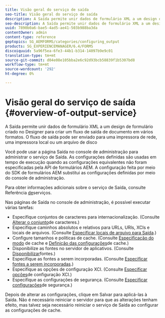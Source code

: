 ```yaml
---
title: Visão geral do serviço de saída
seo-title: Visão geral do serviço de saída
description: A Saída permite unir dados de formulário XML a um design de formulário criado no Designer para criar um fluxo de saída de documento em vários formatos.
seo-description: A Saída permite unir dados de formulário XML a um design de formulário criado no Designer para criar um fluxo de saída de documento em vários formatos.
uuid: 7890b0a6-bae5-4ad5-ae41-503b988ba3da
contentOwner: admin
content-type: reference
geptopics: SG_AEMFORMS/categories/configuring_output
products: SG_EXPERIENCEMANAGER/6.4/FORMS
discoiquuid: 5a96f5ea-6fe3-44b1-b314-14097b9e9c01
translation-type: tm+mt
source-git-commit: d04e08e105bba2e6c92d93bcb58839f1b5307bd8
workflow-type: tm+mt
source-wordcount: '292'
ht-degree: 0%

---
```



# Visão geral do serviço de saída {#overview-of-output-service}

A Saída permite unir dados de formulário XML a um design de formulário criado no Designer para criar um fluxo de saída de documento em vários formatos. O fluxo de saída pode ser enviado para uma impressora de rede, uma impressora local ou um arquivo de disco

Você pode usar a página Saída no console de administração para administrar o serviço de Saída. As configurações definidas são usadas em tempo de execução quando as configurações equivalentes não foram especificadas pela API de formulários AEM. A configuração feita por meio do SDK de formulários AEM substitui as configurações definidas por meio do console de administração.

Para obter informações adicionais sobre o serviço de Saída, consulte Referência [de](https://www.adobe.com/go/learn_aemforms_services_61)serviços.

Nas páginas de Saída no console de administração, é possível executar várias tarefas:

* Especifique conjuntos de caracteres para internacionalização. (Consulte [Alterar o conjunto](/help/forms/using/admin-help/change-character-set.md#change-the-character-set)de caracteres.)
* Especifique caminhos absolutos e relativos para URLs, URIs, XCIs e locais de arquivos. (Consulte [Especificar locais de arquivo para Saída](/help/forms/using/admin-help/specify-file-locations-output.md#specify-file-locations-for-output).)
* Configure tamanhos e políticas de cache. (Consulte [Especificação do modo](/help/forms/using/admin-help/configuring-caching-output.md#specifying-the-cache-mode) de cache e [Definição das configurações](/help/forms/using/admin-help/configuring-caching-output.md#configuring-cache-settings)de cache.)
* Disponibilize as fontes no servidor de aplicativos. (Consulte [Disponibilizar](/help/forms/using/admin-help/make-fonts-available.md#make-fonts-available)fontes.)
* Especifique as fontes a serem incorporadas. (Consulte [Especificar fontes a serem incorporadas](/help/forms/using/admin-help/specify-fonts-embed.md#specify-fonts-to-embed).)
* Especifique as opções de configuração XCI. (Consulte [Especificar opções](/help/forms/using/admin-help/specify-xci-configuration-options.md#specify-xci-configuration-options)de configuração XCI.)
* Especifique as configurações de segurança. (Consulte [Especificar configurações](/help/forms/using/admin-help/specify-security-settings.md#specify-security-settings)de segurança.)

Depois de alterar as configurações, clique em Salvar para aplicá-las à Saída. Não é necessário reiniciar o servidor para que as alterações tenham efeito, mas talvez seja necessário reiniciar o serviço de Saída ao configurar as configurações de cache.
